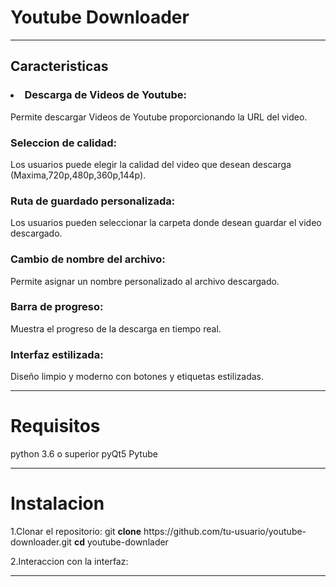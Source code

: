 <h1>
<b>Youtube Downloader</b>
</h1>
<hr>
<h2> Caracteristicas</h2> 
   <h3>
         <li>
            <strong>
               Descarga de Videos de Youtube:
            </strong>
         </li>
   </h3>
<p>
   Permite descargar Videos de Youtube proporcionando la URL del video.  
</p>
   <h3>
      Seleccion de calidad:  
   </h3>
<p>
   Los usuarios puede elegir la calidad del video que desean descarga            (Maxima,720p,480p,360p,144p).
</p>
   <h3>
      Ruta de guardado personalizada:  
   </h3>
<p>
    Los usuarios pueden seleccionar la carpeta donde desean guardar el            video descargado.
   <h3>
      Cambio de nombre del archivo: 
   </h3>
<p>
   Permite asignar un nombre personalizado al archivo descargado.
</p>
   
   <h3>
      Barra de progreso: 
   </h3>
<p>
   Muestra el progreso de la descarga en tiempo real.
</p>
   <h3>
      Interfaz estilizada: 
   </h3>
<p>
   Diseño limpio y moderno con botones y etiquetas estilizadas.  
</p>
<hr>
   <h1>
      Requisitos
   </h1>
<p>
   python 3.6 o superior 
   pyQt5
   Pytube
</p>
<hr>
   <h1>
      Instalacion
   </h1>
<p>
   1.Clonar el repositorio:
   git <b>clone</b> https://github.com/tu-usuario/youtube-downloader.git         <b>cd</b> 
   youtube-downlader
</p>
   <p>
      2.Interaccion con la interfaz:
   </p>
<hr>




